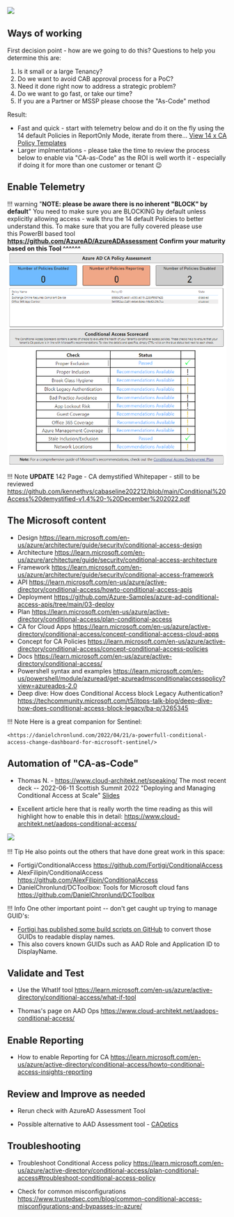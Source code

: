 ![](https://encrypted-tbn0.gstatic.com/images?q=tbn:ANd9GcSu_LHXQ7ucR3-MQZM3NO-a4_WRckjsP9FcUA&usqp=CAU)

## **Ways of working**
First decision point - how are we going to do this?
Questions to help you determine this are:

1.   Is it small or a large Tenancy?
2.   Do we want to avoid CAB approval process for a PoC?
3.   Need it done right now to address a strategic problem?
4.   Do we want to go fast, or take our time?
5.   If you are a Partner or MSSP please choose the "As-Code" method

Result:

* Fast and quick - start with telemetry below and do it on the fly using the 14 default Policies in ReportOnly Mode, iterate from there...
    [View 14 x CA Policy Templates](https://portal.azure.com/#view/Microsoft_AAD_ConditionalAccess/CaTemplates.ReactView)
* Larger implmentations - please take the time to review the process below to enable via "CA-as-Code" as the ROI is well worth it - especially if doing it for more than one customer or tenant :wink:


## **Enable Telemetry**
!!! warning "**NOTE: please be aware there is no inherent "BLOCK" by default**"
    You need to make sure you are BLOCKING by default unless explicitly allowing access - walk thru the 14 default Policies to better understand this. To make sure that you are fully covered please use this PowerBI based tool **<https://github.com/AzureAD/AzureADAssessment>** 
    **Confirm your maturity based on this Tool ^^^^^^**
     ![](./images/AzureADAssessmentTool.png)

!!! Note
    **UPDATE** 142 Page - CA demystified Whitepaper - still to be reviewed 
    <https://github.com/kennethvs/cabaseline202212/blob/main/Conditional%20Access%20demystified-v1.4%20-%20December%202022.pdf>
  

## **The Microsoft content**

-   Design
<https://learn.microsoft.com/en-us/azure/architecture/guide/security/conditional-access-design>
-   Architecture
<https://learn.microsoft.com/en-us/azure/architecture/guide/security/conditional-access-architecture>
-   Framework
<https://learn.microsoft.com/en-us/azure/architecture/guide/security/conditional-access-framework>
-   API
<https://learn.microsoft.com/en-us/azure/active-directory/conditional-access/howto-conditional-access-apis>
-   Deployment
<https://github.com/Azure-Samples/azure-ad-conditional-access-apis/tree/main/03-deploy>
-   Plan
<https://learn.microsoft.com/en-us/azure/active-directory/conditional-access/plan-conditional-access>
-   CA for Cloud Apps
<https://learn.microsoft.com/en-us/azure/active-directory/conditional-access/concept-conditional-access-cloud-apps>
-   Concept for CA Policies
<https://learn.microsoft.com/en-us/azure/active-directory/conditional-access/concept-conditional-access-policies>
-   Docs
<https://learn.microsoft.com/en-us/azure/active-directory/conditional-access/>
-   Powershell syntax and examples
<https://learn.microsoft.com/en-us/powershell/module/azuread/get-azureadmsconditionalaccesspolicy?view=azureadps-2.0>
-   Deep dive: How does Conditional Access block Legacy Authentication?
<https://techcommunity.microsoft.com/t5/itops-talk-blog/deep-dive-how-does-conditional-access-block-legacy/ba-p/3265345>


!!! Note 
    Here is a great companion for Sentinel:

    <https://danielchronlund.com/2022/04/21/a-powerfull-conditional-access-change-dashboard-for-microsoft-sentinel/>
>

## **Automation of "CA-as-Code"**

-   Thomas N. - <https://www.cloud-architekt.net/speaking/> The most recent deck -- 2022-06-11 Scottish Summit 2022 "Deploying and Managing Conditional Access at Scale" [Slides](https://github.com/Cloud-Architekt/meetups/blob/master/2022-06-10%20ScottishSummit-Deploying-and-Managing-ConditionalAccess-at-Scale.pdf)

-   Excellent article here that is really worth the time reading as this will highlight how to enable this in detail: <https://www.cloud-architekt.net/aadops-conditional-access/>

![](https://www.cloud-architekt.net/assets/images/2021-08-11-aadops-conditional-access/aadops4.png)

!!! Tip
    He also points out the others that have done great work in this space:

-   Fortigi/ConditionalAccess
<https://github.com/Fortigi/ConditionalAccess> 
-   AlexFilipin/ConditionalAccess
<https://github.com/AlexFilipin/ConditionalAccess>
-   DanielChronlund/DCToolbox: Tools for Microsoft cloud fans <https://github.com/DanielChronlund/DCToolbox>

!!! Info
    One other important point -- don't get caught up trying to manage GUID's:
-   [Fortigi has published some build scripts on GitHub](https://github.com/Fortigi/ConditionalAccess) to convert those GUIDs to readable display names.
-   This also covers known GUIDs such as AAD Role and Application ID to DisplayName.

## **Validate and Test**

-   Use the WhatIf tool
<https://learn.microsoft.com/en-us/azure/active-directory/conditional-access/what-if-tool>

-   Thomas's page on AAD Ops
<https://www.cloud-architekt.net/aadops-conditional-access/>


## **Enable Reporting**

-   How to enable Reporting for CA
<https://learn.microsoft.com/en-us/azure/active-directory/conditional-access/howto-conditional-access-insights-reporting>

## **Review and Improve as needed**

-   Rerun check with AzureAD Assessment Tool

-   Possible alternative to AAD Assessment tool - [CAOptics](<https://github.com/jsa2/caOptics>) 

## **Troubleshooting**

-   Troubleshoot Conditional Access policy
<https://learn.microsoft.com/en-us/azure/active-directory/conditional-access/plan-conditional-access#troubleshoot-conditional-access-policy>

-   Check for common misconfigurations
<https://www.trustedsec.com/blog/common-conditional-access-misconfigurations-and-bypasses-in-azure/>
